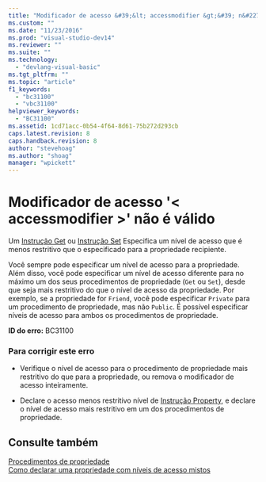 ```yaml
---
title: "Modificador de acesso &#39;&lt; accessmodifier &gt;&#39; n&#227;o &#233; v&#225;lido | Microsoft Docs"
ms.custom: ""
ms.date: "11/23/2016"
ms.prod: "visual-studio-dev14"
ms.reviewer: ""
ms.suite: ""
ms.technology: 
  - "devlang-visual-basic"
ms.tgt_pltfrm: ""
ms.topic: "article"
f1_keywords: 
  - "bc31100"
  - "vbc31100"
helpviewer_keywords: 
  - "BC31100"
ms.assetid: 1cd71acc-0b54-4f64-8d61-75b272d293cb
caps.latest.revision: 8
caps.handback.revision: 8
author: "stevehoag"
ms.author: "shoag"
manager: "wpickett"
---
```

# Modificador de acesso &#39;&lt; accessmodifier &gt;&#39; n&#227;o &#233; v&#225;lido
Um [Instrução Get](../Topic/Get%20Statement.md) ou [Instrução Set](../Topic/Set%20Statement%20\(Visual%20Basic\).md) Especifica um nível de acesso que é menos restritivo que o especificado para a propriedade recipiente.  
  
 Você sempre pode especificar um nível de acesso para a propriedade. Além disso, você pode especificar um nível de acesso diferente para no máximo um dos seus procedimentos de propriedade \(`Get` ou `Set`\), desde que seja mais restritivo do que o nível de acesso da propriedade. Por exemplo, se a propriedade for `Friend`, você pode especificar `Private` para um procedimento de propriedade, mas não `Public`. É possível especificar níveis de acesso para ambos os procedimentos de propriedade.  
  
 **ID do erro:** BC31100  
  
### Para corrigir este erro  
  
-   Verifique o nível de acesso para o procedimento de propriedade mais restritivo do que para a propriedade, ou remova o modificador de acesso inteiramente.  
  
-   Declare o acesso menos restritivo nível de [Instrução Property](../Topic/Property%20Statement.md), e declare o nível de acesso mais restritivo em um dos procedimentos de propriedade.  
  
## Consulte também  
 [Procedimentos de propriedade](../Topic/Property%20Procedures%20\(Visual%20Basic\).md)   
 [Como declarar uma propriedade com níveis de acesso mistos](../Topic/How%20to:%20Declare%20a%20Property%20with%20Mixed%20Access%20Levels%20\(Visual%20Basic\).md)